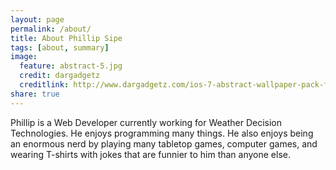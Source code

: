 ```yaml
---
layout: page
permalink: /about/
title: About Phillip Sipe
tags: [about, summary]
image:
  feature: abstract-5.jpg
  credit: dargadgetz
  creditlink: http://www.dargadgetz.com/ios-7-abstract-wallpaper-pack-for-iphone-5-and-ipod-touch-retina/
share: true
---
```


Phillip is a Web Developer currently working for Weather Decision Technologies. He enjoys programming many
things. He also enjoys being an enormous nerd by playing many tabletop games, computer games, and wearing
T-shirts with jokes that are funnier to him than anyone else.
